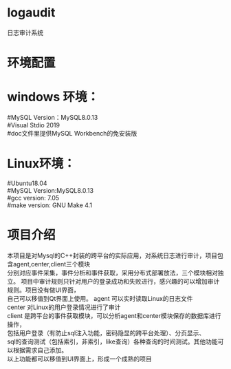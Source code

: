 # logaudit
日志审计系统  

# 环境配置
# windows 环境：
#MySQL Version：MySQL8.0.13   
#Visual Stdio 2019          
#doc文件里提供MySQL Workbench的免安装版
# Linux环境：
#Ubuntu18.04       
#MySQL Version:MySQL8.0.13   
#gcc version: 7.05   
#make version: GNU Make 4.1   
# 项目介绍 
本项目是对Mysql的C++封装的跨平台的实际应用，对系统日志进行审计，项目包含agent,center,client三个模块  
分别对应事件采集，事件分析和事件获取，采用分布式部署放法，三个模块相对独立。 
项目中审计规则只针对用户的登录成功和失败进行，感兴趣的可以增加审计规则。项目没有做UI界面，  
自己可以移值到Qt界面上使用。 
agent 可以实时读取Linux的日志文件  
center 对Linux的用户登录情况进行了审计  
client 是跨平台的事件获取模块，可以分析agent和center模块保存的数据库进行操作，  
包括用户登录（有防止sql注入功能，密码隐显的跨平台处理）、分页显示、  
sql的查询测试（包括索引，非索引，like查询）各种查询的时间测试。其他功能可以根据需求自己添加。  
以上功能都可以移值到UI界面上，形成一个成熟的项目
